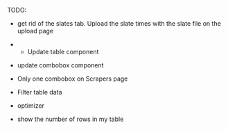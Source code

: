 TODO:


 - get rid of the slates tab. Upload the slate times with the slate file on the upload page

* - Update table component
- update combobox component
- Only one combobox on Scrapers page
- Filter table data

- optimizer

 - show the number of rows in my table